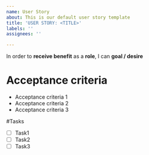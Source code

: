 ```yaml
---
name: User Story
about: This is our default user story template
title: 'USER STORY: <TITLE>'
labels: ''
assignees: ''

---
```


In order to **receive benefit** as a **role**, I can **goal / desire**
  
# Acceptance criteria
  * Acceptance criteria 1
  * Acceptance criteria 2
  * Acceptance criteria 3
  
 #Tasks
  
  - [ ] Task1
  - [ ] Task2
  - [ ] Task3

